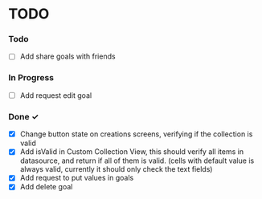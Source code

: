 # TODO

### Todo
- [ ] Add share goals with friends

### In Progress
- [ ] Add request edit goal

### Done ✓

- [x] Change button state on creations screens, verifying if the collection is valid
- [x] Add isValid in Custom Collection View, this should verify all items in datasource, and return if all of them is valid. (cells with default value is always valid, currently it should only check the text fields)
- [x] Add request to put values in goals
- [x] Add delete goal
